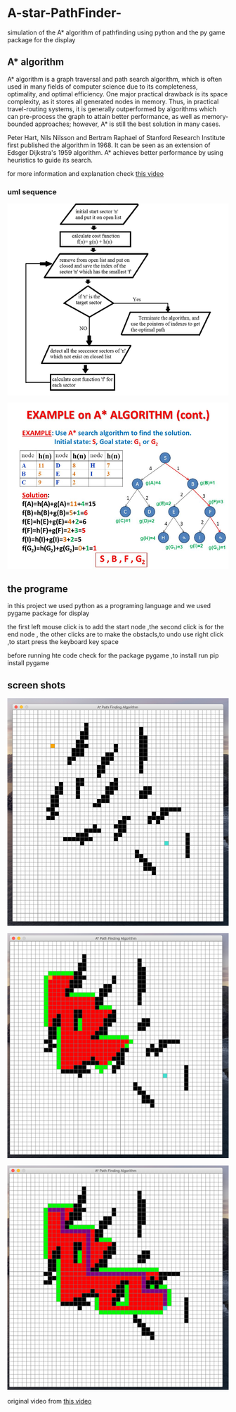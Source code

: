 # A-star-PathFinder-
simulation of the A* algorithm of pathfinding using python and the py game package for the display

<h2>A* algorithm</h2>
<p>A* algorithm is a graph traversal and path search algorithm, which is often used in many fields of computer science due to its completeness, optimality, and optimal efficiency. One major practical drawback is its space complexity, as it stores all generated nodes in memory. Thus, in practical travel-routing systems, it is generally outperformed by algorithms which can pre-process the graph to attain better performance, as well as memory-bounded approaches; however, A* is still the best solution in many cases.

Peter Hart, Nils Nilsson and Bertram Raphael of Stanford Research Institute first published the algorithm in 1968. It can be seen as an extension of Edsger Dijkstra's 1959 algorithm. A* achieves better performance by using heuristics to guide its search.</p>
<p>for more information and explanation check <a href='https://www.youtube.com/watch?v=ySN5Wnu88nE&t=520s'>this video </a></p>
<h3>uml sequence</h3>

![](img/3.png)

![](img/2.jpg)

<h2>the programe</h2>
<p>in this project we used python as a programing language and we used pygame package for display </p>
<p>the first left mouse click is to add the start node ,the second click is for the end node , the other clicks are to make the obstacls,to undo use right click
,to start press the keyboard key space</p>
<p>before running hte code check for the package pygame ,to install run pip install pygame</p>


<h2>screen shots </h2>

![](img/4.png)

![](img/5.png)

![](img/6.png)




<p>original video from <a href='https://www.youtube.com/watch?v=JtiK0DOeI4A'>this video</a></p>
